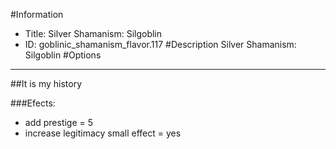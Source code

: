 #Information
 - Title: Silver Shamanism: Silgoblin
 - ID: goblinic_shamanism_flavor.117
#Description
Silver Shamanism: Silgoblin
#Options

___
##It is my history

###Efects:<ul><li>add prestige = 5</li><li>increase legitimacy small effect = yes</li></ul>
